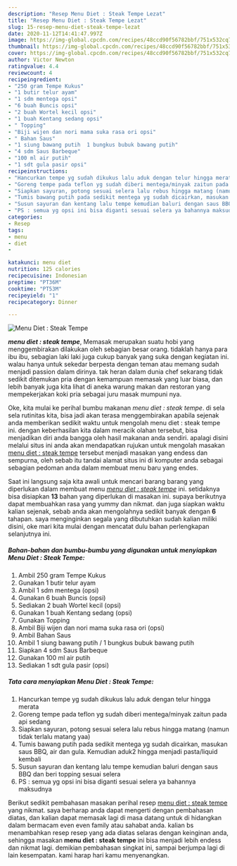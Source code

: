 ```yaml
---
description: "Resep Menu Diet : Steak Tempe Lezat"
title: "Resep Menu Diet : Steak Tempe Lezat"
slug: 15-resep-menu-diet-steak-tempe-lezat
date: 2020-11-12T14:41:47.997Z
image: https://img-global.cpcdn.com/recipes/48ccd90f56782bbf/751x532cq70/menu-diet-steak-tempe-foto-resep-utama.jpg
thumbnail: https://img-global.cpcdn.com/recipes/48ccd90f56782bbf/751x532cq70/menu-diet-steak-tempe-foto-resep-utama.jpg
cover: https://img-global.cpcdn.com/recipes/48ccd90f56782bbf/751x532cq70/menu-diet-steak-tempe-foto-resep-utama.jpg
author: Victor Newton
ratingvalue: 4.4
reviewcount: 4
recipeingredient:
- "250 gram Tempe Kukus"
- "1 butir telur ayam"
- "1 sdm mentega opsi"
- "6 buah Buncis opsi"
- "2 buah Wortel kecil opsi"
- "1 buah Kentang sedang opsi"
- " Topping"
- "Biji wijen dan nori mama suka rasa ori opsi"
- " Bahan Saus"
- "1 siung bawang putih  1 bungkus bubuk bawang putih"
- "4 sdm Saus Barbeque"
- "100 ml air putih"
- "1 sdt gula pasir opsi"
recipeinstructions:
- "Hancurkan tempe yg sudah dikukus lalu aduk dengan telur hingga merata"
- "Goreng tempe pada teflon yg sudah diberi mentega/minyak zaitun pada api sedang"
- "Siapkan sayuran, potong sesuai selera lalu rebus hingga matang (namun tidak terlalu matang yaa)"
- "Tumis bawang putih pada sedikit mentega yg sudah dicairkan, masukan saus BBQ, air dan gula. Kemudian aduk2 hingga menjadi pasta/liquid kembali"
- "Susun sayuran dan kentang lalu tempe kemudian baluri dengan saus BBQ dan beri topping sesuai selera"
- "PS : semua yg opsi ini bisa diganti sesuai selera ya bahannya maksudnya"
categories:
- Resep
tags:
- menu
- diet
- 

katakunci: menu diet  
nutrition: 125 calories
recipecuisine: Indonesian
preptime: "PT36M"
cooktime: "PT53M"
recipeyield: "1"
recipecategory: Dinner

---
```



![Menu Diet : Steak Tempe](https://img-global.cpcdn.com/recipes/48ccd90f56782bbf/751x532cq70/menu-diet-steak-tempe-foto-resep-utama.jpg)

<b><i>menu diet : steak tempe</i></b>, Memasak merupakan suatu hobi yang menggembirakan dilakukan oleh sebagian besar orang. tidaklah hanya para ibu ibu, sebagian laki laki juga cukup banyak yang suka dengan kegiatan ini. walau hanya untuk sekedar berpesta dengan teman atau memang sudah menjadi passion dalam dirinya. tak heran dalam dunia chef sekarang tidak sedikit ditemukan pria dengan kemampuan memasak yang luar biasa, dan lebih banyak juga kita lihat di aneka warung makan dan restoran yang mempekerjakan koki pria sebagai juru masak mumpuni nya.

Oke, kita mulai ke perihal bumbu makanan <i>menu diet : steak tempe</i>. di sela sela rutinitas kita, bisa jadi akan terasa menggembirakan apabila sejenak anda memberikan sedikit waktu untuk mengolah menu diet : steak tempe ini. dengan keberhasilan kita dalam meracik olahan tersebut, bisa menjadikan diri anda bangga oleh hasil makanan anda sendiri. apalagi disini melalui situs ini anda akan mendapatkan rujukan untuk mengolah masakan <u>menu diet : steak tempe</u> tersebut menjadi masakan yang endess dan sempurna, oleh sebab itu tandai alamat situs ini di komputer anda sebagai sebagian pedoman anda dalam membuat menu baru yang endes.




Saat ini langsung saja kita awali untuk mencari barang barang yang diperlukan dalam membuat menu <u><i>menu diet : steak tempe</i></u> ini. setidaknya bisa disiapkan <b>13</b> bahan yang diperlukan di masakan ini. supaya berikutnya dapat membuahkan rasa yang yummy dan nikmat. dan juga siapkan waktu kalian sejenak, sebab anda akan mengolahnya sedikit banyak dengan <b>6</b> tahapan. saya menginginkan segala yang dibutuhkan sudah kalian miliki disini, oke mari kita mulai dengan mencatat dulu bahan perlengkapan selanjutnya ini.

<!--inarticleads1-->

##### Bahan-bahan dan bumbu-bumbu yang digunakan untuk menyiapkan Menu Diet : Steak Tempe:

1. Ambil 250 gram Tempe Kukus
1. Gunakan 1 butir telur ayam
1. Ambil 1 sdm mentega (opsi)
1. Gunakan 6 buah Buncis (opsi)
1. Sediakan 2 buah Wortel kecil (opsi)
1. Gunakan 1 buah Kentang sedang (opsi)
1. Gunakan  Topping
1. Ambil Biji wijen dan nori mama suka rasa ori (opsi)
1. Ambil  Bahan Saus
1. Ambil 1 siung bawang putih / 1 bungkus bubuk bawang putih
1. Siapkan 4 sdm Saus Barbeque
1. Gunakan 100 ml air putih
1. Sediakan 1 sdt gula pasir (opsi)




<!--inarticleads2-->

##### Tata cara menyiapkan Menu Diet : Steak Tempe:

1. Hancurkan tempe yg sudah dikukus lalu aduk dengan telur hingga merata
1. Goreng tempe pada teflon yg sudah diberi mentega/minyak zaitun pada api sedang
1. Siapkan sayuran, potong sesuai selera lalu rebus hingga matang (namun tidak terlalu matang yaa)
1. Tumis bawang putih pada sedikit mentega yg sudah dicairkan, masukan saus BBQ, air dan gula. Kemudian aduk2 hingga menjadi pasta/liquid kembali
1. Susun sayuran dan kentang lalu tempe kemudian baluri dengan saus BBQ dan beri topping sesuai selera
1. PS : semua yg opsi ini bisa diganti sesuai selera ya bahannya maksudnya




Berikut sedikit pembahasan masakan perihal resep <u>menu diet : steak tempe</u> yang nikmat. saya berharap anda dapat mengerti dengan pembahasan diatas, dan kalian dapat memasak lagi di masa datang untuk di hidangkan dalam bermacam even even family atau sahabat anda. kalian bs menambahkan resep resep yang ada diatas selaras dengan keinginan anda, sehingga masakan <b>menu diet : steak tempe</b> ini bisa menjadi lebih endess dan nikmat lagi. demikian pembahasan singkat ini, sampai berjumpa lagi di lain kesempatan. kami harap hari kamu menyenangkan.
